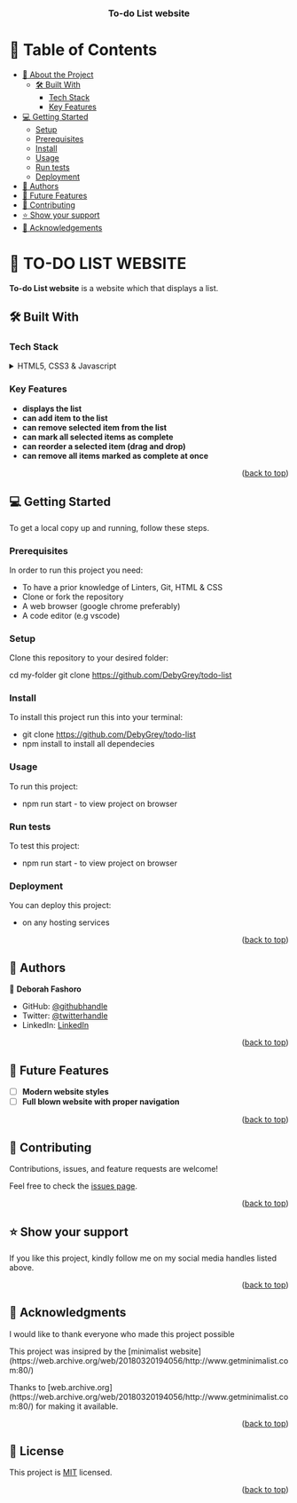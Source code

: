 <a name="readme-top"></a>

<div align="center">

  <h3><b>To-do List website</b></h3>

</div>

<!-- TABLE OF CONTENTS -->

# 📗 Table of Contents

- [📖 About the Project](#about-project)
  - [🛠 Built With](#built-with)
    - [Tech Stack](#tech-stack)
    - [Key Features](#key-features)
- [💻 Getting Started](#getting-started)
  - [Setup](#setup)
  - [Prerequisites](#prerequisites)
  - [Install](#install)
  - [Usage](#usage)
  - [Run tests](#run-tests)
  - [Deployment](#triangular_flag_on_post-deployment)
- [👥 Authors](#authors)
- [🔭 Future Features](#future-features)
- [🤝 Contributing](#contributing)
- [⭐️ Show your support](#support)
- [🙏 Acknowledgements](#acknowledgements)

<!-- PROJECT DESCRIPTION -->

# 📖 TO-DO LIST WEBSITE <a name="about-project"></a>

**To-do List website** is a website which that displays a list.

## 🛠 Built With <a name="built-with"></a>

### Tech Stack <a name="tech-stack"></a>


<details>
  <summary>HTML5, CSS3 & Javascript</summary>
</details>

<!-- Features -->

### Key Features <a name="key-features"></a>

- **displays the list**
- **can add item to the list**
- **can remove selected item from the list**
- **can mark all selected items as complete**
- **can reorder a selected item (drag and drop)**
- **can remove all items marked as complete at once**
<p align="right">(<a href="#readme-top">back to top</a>)</p>




<!-- GETTING STARTED -->

## 💻 Getting Started <a name="getting-started"></a>

To get a local copy up and running, follow these steps.

### Prerequisites

In order to run this project you need:
+ To have a prior knowledge of Linters, Git, HTML & CSS
+ Clone or fork the repository
+ A web browser (google chrome preferably)
+ A code editor (e.g vscode)


### Setup

Clone this repository to your desired folder:

cd my-folder
git clone https://github.com/DebyGrey/todo-list


### Install

To install this project run this into your terminal:

+ git clone https://github.com/DebyGrey/todo-list
+ npm install to install all dependecies


### Usage

To run this project: 
+ npm run start - to view project on browser


### Run tests

To test this project: 
+ npm run start - to view project on browser


### Deployment

You can deploy this project:
+ on any hosting services



<p align="right">(<a href="#readme-top">back to top</a>)</p>

<!-- AUTHORS -->

## 👥 Authors <a name="authors"></a>


👤 **Deborah Fashoro**

- GitHub: [@githubhandle](https://github.com/DebyGrey)
- Twitter: [@twitterhandle](https://twitter.com/Deby_grey)
- LinkedIn: [LinkedIn](https://linkedin.com/in/deborah-fashoro)


<p align="right">(<a href="#readme-top">back to top</a>)</p>

<!-- FUTURE FEATURES -->

## 🔭 Future Features <a name="future-features"></a>

- [ ] **Modern website styles**
- [ ] **Full blown website with proper navigation**

<p align="right">(<a href="#readme-top">back to top</a>)</p>



<!-- CONTRIBUTING -->

## 🤝 Contributing <a name="contributing"></a>

Contributions, issues, and feature requests are welcome!

Feel free to check the [issues page](../../issues/).

<p align="right">(<a href="#readme-top">back to top</a>)</p>

<!-- SUPPORT -->

## ⭐️ Show your support <a name="support"></a>


If you like this project, kindly follow me on my social media handles listed above.

<p align="right">(<a href="#readme-top">back to top</a>)</p>

<!-- ACKNOWLEDGEMENTS -->

## 🙏 Acknowledgments <a name="acknowledgements"></a>


<p>I would like to thank everyone who made this project possible</p>
<p>This project was insipred by the [minimalist website](https://web.archive.org/web/20180320194056/http://www.getminimalist.com:80/)</p>
<p>Thanks to [web.archive.org](https://web.archive.org/web/20180320194056/http://www.getminimalist.com:80/) for making it available.</p>

<p align="right">(<a href="#readme-top">back to top</a>)</p>


<!-- LICENSE -->

## 📝 License <a name="license"></a>

This project is [MIT](./MIT.md) licensed.

<p align="right">(<a href="#readme-top">back to top</a>)</p>
